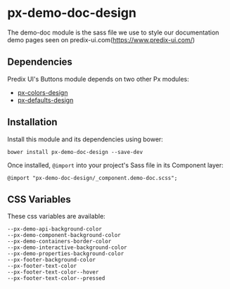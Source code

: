 # px-demo-doc-design

The demo-doc module is the sass file we use to style our documentation demo pages seen on predix-ui.com(https://www.predix-ui.com/) 

## Dependencies

Predix UI's Buttons module depends on two other Px modules:

* [px-colors-design](https://github.com/PredixDev/px-colors-design)
* [px-defaults-design](https://github.com/PredixDev/px-defaults-design)

## Installation

Install this module and its dependencies using bower:

    bower install px-demo-doc-design --save-dev

Once installed, `@import` into your project's Sass file in its Component layer:

    @import "px-demo-doc-design/_component.demo-doc.scss";

## CSS Variables

These css variables are available:

    --px-demo-api-background-color
    --px-demo-component-background-color
    --px-demo-containers-border-color
    --px-demo-interactive-background-color
    --px-demo-properties-background-color
    --px-footer-background-color
    --px-footer-text-color
    --px-footer-text-color--hover
    --px-footer-text-color--pressed
